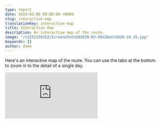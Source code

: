 ```yaml
---
type: report
date: 2019-03-09 00:00:00 +0000
slug: interactive-map
translationKey: interactive-map
title: Interactive Map
description: An interactive map of the route.
image: "/v1552159152/Screenshot%202019-03-09%20at%2020.18.25.jpg"
keywords: []
author: dave
---
```


Here's an interactive map of the route. You can use the tabs at the bottom to zoom in to the detail of a single day.

<iframe class="youtube" src="https://ridewithgps.com/embeds?type=event&defaultShowAll=true&overlay=terrain&eventId=76769&title=Great%20Himalaya%20Trail&metricUnits=true&sampleGraph=true&hideFullLink=1" style="border: none;" scrolling="no"></iframe>

